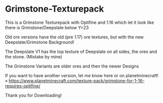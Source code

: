 # Grimstone-Texturepack
This is a Grimstone Texturepack with Optifine and 1.16 which let it look like there is Grimstone/Deepslate below Y=23

Old ore versions have the old (pre 1.17) ore textures, but with the new Deepslate/Grimstone Background!

The Deepslate V1 has the top texture of Deepslate on all sides, the ores and the stone. (Mistake by mine)

The Grimstone Variants are older ores and then the newer Designs

If you want to have another version, let me know here or on planetminecraft! 
»  https://www.planetminecraft.com/texture-pack/grimstone-for-1-16-requires-optifine/

Thank you for Downloading!


